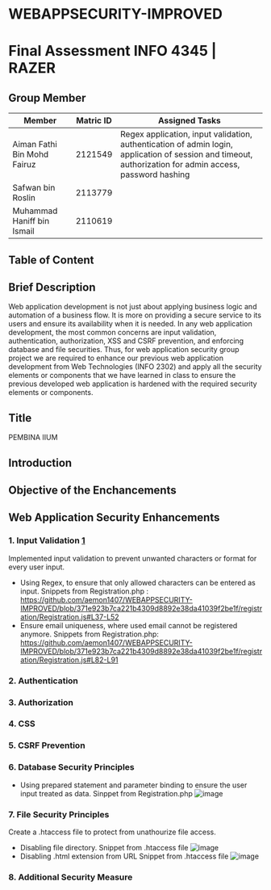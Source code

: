 # WEBAPPSECURITY-IMPROVED
# Final Assessment INFO 4345 | RAZER

## Group Member
|Member                      |Matric ID| Assigned Tasks
|----------------------------|---------|---------
|Aiman Fathi Bin Mohd Fairuz |2121549  | Regex application, input validation, authentication of admin login, application of session and timeout, authorization for admin access, password hashing
|Safwan bin Roslin           |2113779  |
|Muhammad Haniff bin Ismail  |2110619  |

## Table of Content
[1]: InputValidation


## Brief Description
Web application development is not just about applying business logic and automation of a business flow. It is more on providing a secure service to its users and ensure its availability when it is needed. In any web application development, the most common concerns are input validation, authentication, authorization, XSS and CSRF prevention, and enforcing database and file securities. Thus, for web application security group project we are required to enhance our previous web application development from Web Technologies (INFO 2302) and apply all the security elements or components that we have learned in class to ensure the previous developed web application is hardened with the required security elements or components. 

## Title
PEMBINA IIUM

## Introduction

## Objective of the Enchancements

## Web Application Security Enhancements
### 1. Input Validation [1]
Implemented input validation to prevent unwanted characters or format for every user input.
- Using Regex, to ensure that only allowed characters can be entered as input.
  Snippets from Registration.php : https://github.com/aemon1407/WEBAPPSECURITY-IMPROVED/blob/371e923b7ca221b4309d8892e38da41039f2be1f/registration/Registration.js#L37-L52
- Ensure email uniqueness, where used email cannot be registered anymore.
  Snippets from Registration.php: https://github.com/aemon1407/WEBAPPSECURITY-IMPROVED/blob/371e923b7ca221b4309d8892e38da41039f2be1f/registration/Registration.js#L82-L91
### 2. Authentication
### 3. Authorization
### 4. CSS
### 5. CSRF Prevention
### 6. Database Security Principles
- Using prepared statement and parameter binding to ensure the user input treated as data.
  Sinppet from Registration.php ![image](https://github.com/aemon1407/WEBAPPSECURITY-IMPROVED/assets/92300838/a262b4bf-c93d-488f-8c12-0a1ff6b0ebfb)
### 7. File Security Principles
Create a .htaccess file to protect from unathourize file access.
- Disabling file directory.
  Snippet from .htaccess file ![image](https://github.com/aemon1407/WEBAPPSECURITY-IMPROVED/assets/92300838/840659f9-c512-4bef-bcae-119f6ed86987)
- Disabling .html extension from URL
  Snippet from .htaccess file ![image](https://github.com/aemon1407/WEBAPPSECURITY-IMPROVED/assets/92300838/a3c5ddd9-fdbd-46cd-9796-f3f266d2bef7)



### 8. Additional Security Measure
